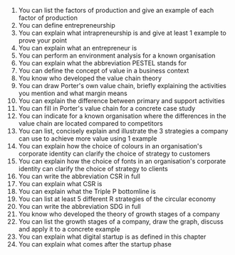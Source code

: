 1. You can list the factors of production and give an example of each factor of production
2. You can define entrepreneurship
3. You can explain what intrapreneurship is and give at least 1 example to prove your point
4. You can explain what an entrepreneur is
5. You can perform an environment analysis for a known organisation
6. You can explain what the abbreviation PESTEL stands for
7. You can define the concept of value in a business context
8. You know who developed the value chain theory
9. You can draw Porter's own value chain, briefly explaining the activities you mention and what margin means
10. You can explain the difference between primary and support activities
11. You can fill in Porter's value chain for a concrete case study
12. You can indicate for a known organisation where the differences in the value chain are located compared to competitors
13. You can list, concisely explain and illustrate the 3 strategies a company can use to achieve more value using 1 example
14. You can explain how the choice of colours in an organisation's corporate identity can clarify the choice of strategy to customers
15. You can explain how the choice of fonts in an organisation's corporate identity can clarify the choice of strategy to clients
16. You can write the abbreviation CSR in full
17. You can explain what CSR is
18. You can explain what the Triple P bottomline is
19. You can list at least 5 different R strategies of the circular economy
20. You can write the abbreviation SDG in full
21. You know who developed the theory of growth stages of a company
22. You can list the growth stages of a company, draw the graph, discuss and apply it to a concrete example
23. You can explain what digital startup is as defined in this chapter
24. You can explain what comes after the startup phase